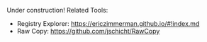Under construction!
Related Tools:
- Registry Explorer: https://ericzimmerman.github.io/#!index.md
- Raw Copy: https://github.com/jschicht/RawCopy
